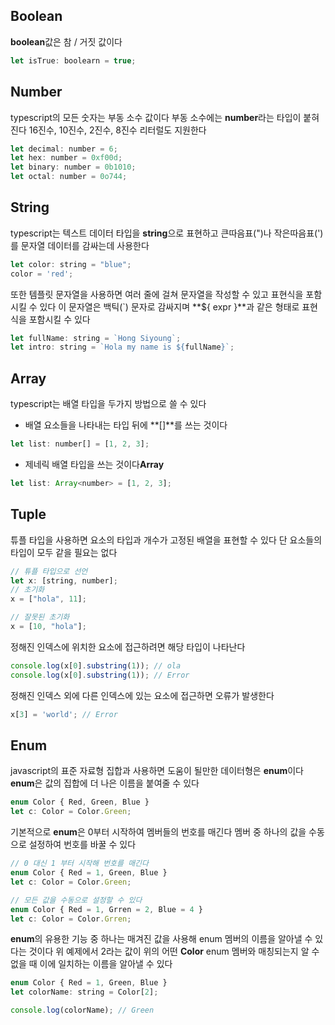 ## Boolean

**boolean**값은 참 / 거짓 값이다
```js
let isTrue: boolearn = true;
```

## Number

typescript의 모든 숫자는 부동 소수 값이다
부동 소수에는 **number**라는 타입이 붙혀진다
16진수, 10진수, 2진수, 8진수 리터럴도 지원한다
```js
let decimal: number = 6;
let hex: number = 0xf00d;
let binary: number = 0b1010;
let octal: number = 0o744;
```

## String

typescript는 텍스트 데이터 타입을 **string**으로 표현하고
큰따음표(")나 작은따음표(')를 문자열 데이터를 감싸는데 사용한다

```js
let color: string = "blue";
color = 'red';
```
또한 템플릿 문자열을 사용하면 여러 줄에 걸쳐 문자열을 작성할 수 있고 표현식을 포함시킬 수 있다
이 문자열은 백틱(`) 문자로 감싸지며 **${ expr }**과 같은 형태로 표현식을 포함시킬 수 있다
```js
let fullName: string = `Hong Siyoung`;
let intro: string = `Hola my name is ${fullName}`;
```

## Array

typescript는 배열 타입을 두가지 방법으로 쓸 수 있다

- 배열 요소들을 나타내는 타입 뒤에 **[]**를 쓰는 것이다
```js
let list: number[] = [1, 2, 3];
```

- 제네릭 배열 타입을 쓰는 것이다**Array<elemType>**
```js
let list: Array<number> = [1, 2, 3];
```


## Tuple

튜플 타입을 사용하면 요소의 타입과 개수가 고정된 배열을 표현할 수 있다
단 요소들의 타입이 모두 같을 필요는 없다
```js
// 튜플 타입으로 선언
let x: [string, number];
// 초기화
x = ["hola", 11]; 

// 잘못된 초기화
x = [10, "hola"];
```

정해진 인덱스에 위치한 요소에 접근하려면 해당 타입이 나타난다
```js
console.log(x[0].substring(1)); // ola
console.log(x[0].substring(1)); // Error
```

정해진 인덱스 외에 다른 인덱스에 있는 요소에 접근하면 오류가 발생한다
```js
x[3] = 'world'; // Error
```


## Enum

javascript의 표준 자료형 집합과 사용하면 도움이 될만한 데이터형은 **enum**이다
**enum**은 값의 집합에 더 나은 이름을 붙여줄 수 있다
```js
enum Color { Red, Green, Blue }
let c: Color = Color.Green;
```

기본적으로 **enum**은 0부터 시작하여 멤버들의 번호를 매긴다
멤버 중 하나의 값을 수동으로 설정하여 번호를 바꿀 수 있다
```js
// 0 대신 1 부터 시작해 번호를 매긴다
enum Color { Red = 1, Green, Blue }
let c: Color = Color.Green;
```

```js
// 모든 값을 수동으로 설정할 수 있다
enum Color { Red = 1, Grren = 2, Blue = 4 }
let c: Color = Color.Grren;
```

**enum**의 유용한 기능 중 하나는 매겨진 값을 사용해 enum 멤버의 이름을 알아낼 수 있다는 것이다
위 예제에서 2라는 값이 위의 어떤 **Color** enum 멤버와 매칭되는지 알 수 없을 때
이에 일치하는 이름을 알아낼 수 있다
```js
enum Color { Red = 1, Green, Blue }
let colorName: string = Color[2];

console.log(colorName); // Green
```